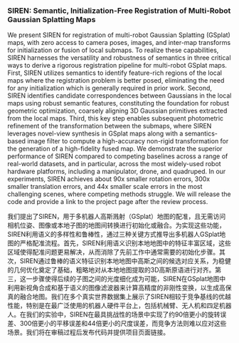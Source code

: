 ### SIREN: Semantic, Initialization-Free Registration of Multi-Robot Gaussian Splatting Maps

We present SIREN for registration of multi-robot Gaussian Splatting (GSplat) maps, with zero access to camera poses, images, and inter-map transforms for initialization or fusion of local submaps. To realize these capabilities, SIREN harnesses the versatility and robustness of semantics in three critical ways to derive a rigorous registration pipeline for multi-robot GSplat maps. First, SIREN utilizes semantics to identify feature-rich regions of the local maps where the registration problem is better posed, eliminating the need for any initialization which is generally required in prior work. Second, SIREN identifies candidate correspondences between Gaussians in the local maps using robust semantic features, constituting the foundation for robust geometric optimization, coarsely aligning 3D Gaussian primitives extracted from the local maps. Third, this key step enables subsequent photometric refinement of the transformation between the submaps, where SIREN leverages novel-view synthesis in GSplat maps along with a semantics-based image filter to compute a high-accuracy non-rigid transformation for the generation of a high-fidelity fused map. We demonstrate the superior performance of SIREN compared to competing baselines across a range of real-world datasets, and in particular, across the most widely-used robot hardware platforms, including a manipulator, drone, and quadruped. In our experiments, SIREN achieves about 90x smaller rotation errors, 300x smaller translation errors, and 44x smaller scale errors in the most challenging scenes, where competing methods struggle. We will release the code and provide a link to the project page after the review process.

我们提出了SIREN，用于多机器人高斯溅射（GSplat）地图的配准，且无需访问相机位姿、图像或本地子图的地图间转换进行初始化或融合。为实现这些功能，SIREN利用语义的多样性和鲁棒性，通过三种关键方式推导出多机器人GSplat地图的严格配准流程。首先，SIREN利用语义识别本地地图中的特征丰富区域，这些区域使得配准问题更易解决，从而消除了先前工作中通常需要的初始化步骤。其次，SIREN通过鲁棒的语义特征识别本地地图中高斯之间的候选对应关系，为稳健的几何优化奠定了基础，粗略地对从本地地图提取的3D高斯原语进行对齐。第三，这一步骤使得后续的子图之间的光度细化成为可能，SIREN在GSplat地图中利用新视角合成和基于语义的图像滤波器来计算高精度的非刚性变换，以生成高保真的融合地图。我们在多个真实世界数据集上展示了SIREN相较于竞争基线的优越性能，特别是在最广泛使用的机器人硬件平台上，包括机械臂、无人机和四足机器人。在我们的实验中，SIREN在最具挑战性的场景中实现了约90倍更小的旋转误差、300倍更小的平移误差和44倍更小的尺度误差，而竞争方法则难以应对这些场景。我们将在审稿过程后发布代码并提供项目页面链接。
